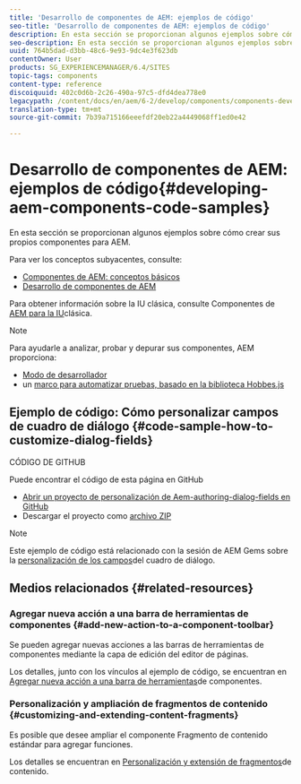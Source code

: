 ```yaml
---
title: 'Desarrollo de componentes de AEM: ejemplos de código'
seo-title: 'Desarrollo de componentes de AEM: ejemplos de código'
description: En esta sección se proporcionan algunos ejemplos sobre cómo crear sus propios componentes para AEM.
seo-description: En esta sección se proporcionan algunos ejemplos sobre cómo crear sus propios componentes para AEM.
uuid: 764b5dad-d3bb-48c6-9e93-9dc4e3f623db
contentOwner: User
products: SG_EXPERIENCEMANAGER/6.4/SITES
topic-tags: components
content-type: reference
discoiquuid: 402c0d6b-2c26-490a-97c5-dfd4dea778e0
legacypath: /content/docs/en/aem/6-2/develop/components/components-develop
translation-type: tm+mt
source-git-commit: 7b39a715166eeefdf20eb22a4449068ff1ed0e42

---
```



# Desarrollo de componentes de AEM: ejemplos de código{#developing-aem-components-code-samples}

En esta sección se proporcionan algunos ejemplos sobre cómo crear sus propios componentes para AEM.

Para ver los conceptos subyacentes, consulte:

* [Componentes de AEM: conceptos básicos](/help/sites-developing/components-basics.md)
* [Desarrollo de componentes de AEM](/help/sites-developing/developing-components.md)

Para obtener información sobre la IU clásica, consulte Componentes de [AEM para la IU](/help/sites-developing/developing-components-classic.md)clásica.

>[!NOTE]
>
>Para ayudarle a analizar, probar y depurar sus componentes, AEM proporciona:
>
>* [Modo de desarrollador](/help/sites-developing/developer-mode.md)
>* un [marco para automatizar pruebas, basado en la biblioteca Hobbes.js](/help/sites-developing/hobbes.md)
>



## Ejemplo de código: Cómo personalizar campos de cuadro de diálogo {#code-sample-how-to-customize-dialog-fields}

CÓDIGO DE GITHUB

Puede encontrar el código de esta página en GitHub

* [Abrir un proyecto de personalización de Aem-authoring-dialog-fields en GitHub](https://github.com/Adobe-Marketing-Cloud/aem-authoring-dialog-fields-customization)
* Descargar el proyecto como [archivo ZIP](https://github.com/Adobe-Marketing-Cloud/aem-authoring-dialog-fields-customization/archive/master.zip)

>[!NOTE]
>
>Este ejemplo de código está relacionado con la sesión de AEM Gems sobre la [personalización de los campos](https://docs.adobe.com/content/ddc/en/gems/customizing-dialog-fields-in-touch-ui.html)del cuadro de diálogo.

## Medios relacionados {#related-resources}

### Agregar nueva acción a una barra de herramientas de componentes {#add-new-action-to-a-component-toolbar}

Se pueden agregar nuevas acciones a las barras de herramientas de componentes mediante la capa de edición del editor de páginas.

Los detalles, junto con los vínculos al ejemplo de código, se encuentran en [Agregar nueva acción a una barra de herramientas](/help/sites-developing/customizing-page-authoring-touch.md#add-new-action-to-a-component-toolbar)de componentes.

### Personalización y ampliación de fragmentos de contenido {#customizing-and-extending-content-fragments}

Es posible que desee ampliar el componente Fragmento de contenido estándar para agregar funciones.

Los detalles se encuentran en [Personalización y extensión de fragmentos](/help/sites-developing/customizing-content-fragments.md)de contenido.

